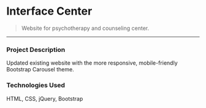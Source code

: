 #  Interface Center
> Website for psychotherapy and counseling center.
<hr>

### Project Description

Updated existing website with the more responsive, mobile-friendly Bootstrap Carousel theme.

### Technologies Used

HTML, CSS, jQuery, Bootstrap
